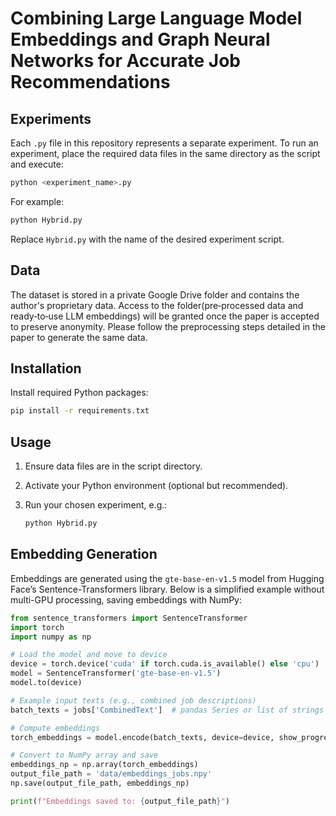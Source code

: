 # Combining Large Language Model Embeddings and Graph Neural Networks for Accurate Job Recommendations

## Experiments

Each `.py` file in this repository represents a separate experiment. To run an experiment, place the required data files in the same directory as the script and execute:

```bash
python <experiment_name>.py
```

For example:

```bash
python Hybrid.py
```

Replace `Hybrid.py` with the name of the desired experiment script.

## Data

The dataset is stored in a private Google Drive folder and contains the author's proprietary data. Access to the folder(pre‑processed data and ready‑to‑use LLM embeddings) will be granted once the paper is accepted to preserve anonymity. Please follow the preprocessing steps detailed in the paper to generate the same data.

## Installation

Install required Python packages:

```bash
pip install -r requirements.txt
```

## Usage

1. Ensure data files are in the script directory.
2. Activate your Python environment (optional but recommended).
3. Run your chosen experiment, e.g.:

   ```bash
   python Hybrid.py
   ```

## Embedding Generation

Embeddings are generated using the `gte-base-en-v1.5` model from Hugging Face’s Sentence-Transformers library. Below is a simplified example without multi-GPU processing, saving embeddings with NumPy:

```python
from sentence_transformers import SentenceTransformer
import torch
import numpy as np

# Load the model and move to device
device = torch.device('cuda' if torch.cuda.is_available() else 'cpu')
model = SentenceTransformer('gte-base-en-v1.5')
model.to(device)

# Example input texts (e.g., combined job descriptions)
batch_texts = jobs['CombinedText']  # pandas Series or list of strings

# Compute embeddings
torch_embeddings = model.encode(batch_texts, device=device, show_progress_bar=True)

# Convert to NumPy array and save
embeddings_np = np.array(torch_embeddings)
output_file_path = 'data/embeddings_jobs.npy'
np.save(output_file_path, embeddings_np)

print(f"Embeddings saved to: {output_file_path}")
```
